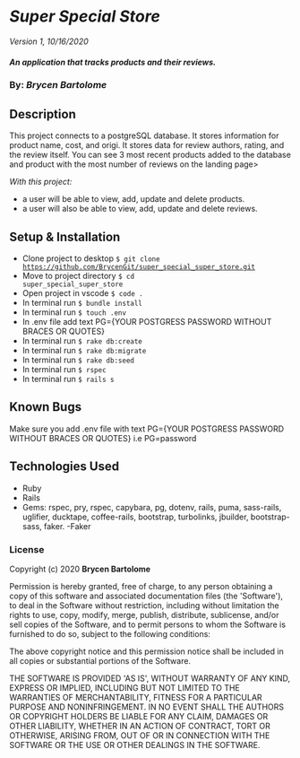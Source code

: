 # _Super Special Store_

_Version 1, 10/16/2020_

#### _An application that tracks products and their reviews._

### By: _**Brycen Bartolome**_

## Description

This project connects to a postgreSQL database. It stores information for product name, cost, and origi. It stores data for review authors, rating, and the review itself. You can see 3 most recent products added to the database and product with the most number of reviews on the landing page>

_With this project:_

- a user will be able to view, add, update and delete products.
- a user will also be able to view, add, update and delete reviews.

## Setup & Installation

- Clone project to desktop <code>\$ git clone https://github.com/BrycenGit/super_special_super_store.git</code>
- Move to project directory <code>\$ cd super_special_super_store</code>
- Open project in vscode <code>\$ code .</code>
- In terminal run <code>\$ bundle install</code>
- In terminal run <code>\$ touch .env</code>
- In .env file add text PG={YOUR POSTGRESS PASSWORD WITHOUT BRACES OR QUOTES}
- In terminal run <code>\$ rake db:create</code>
- In terminal run <code>\$ rake db:migrate</code>
- In terminal run <code>\$ rake db:seed</code>
- In terminal run <code>\$ rspec</code>
- In terminal run <code>\$ rails s</code>

## Known Bugs

Make sure you add .env file with text PG={YOUR POSTGRESS PASSWORD WITHOUT BRACES OR QUOTES}
i.e PG=password

## Technologies Used

- Ruby
- Rails
- Gems: rspec, pry, rspec, capybara, pg, dotenv, rails, puma, sass-rails, uglifier, ducktape, coffee-rails, bootstrap, turbolinks, jbuilder, bootstrap-sass, faker.
  -Faker

### License

Copyright (c) 2020 **Brycen Bartolome**

Permission is hereby granted, free of charge, to any person obtaining a copy of this software and associated documentation files (the 'Software'), to deal in the Software without restriction, including without limitation the rights to use, copy, modify, merge, publish, distribute, sublicense, and/or sell copies of the Software, and to permit persons to whom the Software is furnished to do so, subject to the following conditions:

The above copyright notice and this permission notice shall be included in all copies or substantial portions of the Software.

THE SOFTWARE IS PROVIDED 'AS IS', WITHOUT WARRANTY OF ANY KIND, EXPRESS OR IMPLIED, INCLUDING BUT NOT LIMITED TO THE WARRANTIES OF MERCHANTABILITY, FITNESS FOR A PARTICULAR PURPOSE AND NONINFRINGEMENT. IN NO EVENT SHALL THE AUTHORS OR COPYRIGHT HOLDERS BE LIABLE FOR ANY CLAIM, DAMAGES OR OTHER LIABILITY, WHETHER IN AN ACTION OF CONTRACT, TORT OR OTHERWISE, ARISING FROM, OUT OF OR IN CONNECTION WITH THE SOFTWARE OR THE USE OR OTHER DEALINGS IN THE SOFTWARE.
